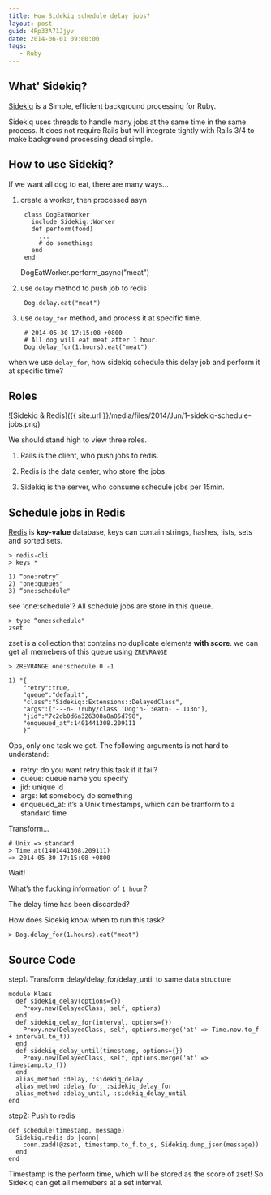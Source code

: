 ```yaml
---
title: How Sidekiq schedule delay jobs?
layout: post
guid: 4Rp33A71Jjyv
date: 2014-06-01 09:00:00
tags:
   - Ruby
---
```


## What' Sidekiq?

[Sidekiq](https://github.com/mperham/sidekiq) is a Simple, efficient background processing for Ruby.

Sidekiq uses threads to handle many jobs at the same time in the same process. It does not require Rails but will integrate tightly with Rails 3/4 to make background processing dead simple.

## How to use Sidekiq?

If we want all dog to eat, there are many ways...

1. create a worker, then processed asyn

        class DogEatWorker
          include Sidekiq::Worker
          def perform(food)
            ...
            # do somethings
          end
        end


    DogEatWorker.perform_async("meat")

2. use `delay` method to push job to redis

        Dog.delay.eat("meat")

3. use `delay_for` method, and process it at specific time.

        # 2014-05-30 17:15:08 +0800
        # All dog will eat meat after 1 hour.
        Dog.delay_for(1.hours).eat("meat")


when we use `delay_for`, how sidekiq schedule this delay job and perform it at specific time?


## Roles

![Sidekiq & Redis]({{ site.url }}/media/files/2014/Jun/1-sidekiq-schedule-jobs.png)

We should stand high to view three roles.

1. Rails is the client, who push jobs to redis.

2. Redis is the data center, who store the jobs.

3. Sidekiq is the server, who consume schedule jobs per 15min.


## Schedule jobs in Redis

[Redis](http://redis.io) is **key-value** database, keys can contain strings, hashes, lists, sets and sorted sets.

    > redis-cli
    > keys *

    1) “one:retry”
    2) "one:queues"
    3) “one:schedule"

see 'one:schedule'? All schedule jobs are store in this queue.

    > type “one:schedule"
    zset

zset is a collection that contains no duplicate elements **with score**. we can get all memebers of this queue using `ZREVRANGE`

    > ZREVRANGE one:schedule 0 -1

    1) "{
        "retry":true,
        "queue":"default",
        "class":"Sidekiq::Extensions::DelayedClass",
        "args":["---n- !ruby/class ‘Dog'n- :eatn- - 113n"],
        "jid":"7c2db0d6a326308a8a85d798",
        "enqueued_at":1401441308.209111
        }”

Ops, only one task we got. The following arguments is not hard to understand:

* retry: do you want retry this task if it fail?
* queue: queue name you specify
* jid: unique id
* args: let somebody do something
* enqueued_at: it’s a Unix timestamps, which can be tranform to a standard time

Transform...

    # Unix => standard
    > Time.at(1401441308.209111)
    => 2014-05-30 17:15:08 +0800


Wait!

What’s the fucking information of `1 hour`?

The delay time has been discarded?

How does Sidekiq know when to run this task?

    > Dog.delay_for(1.hours).eat("meat")

## Source Code

step1: Transform delay/delay_for/delay_until to same data structure

    module Klass
      def sidekiq_delay(options={})
        Proxy.new(DelayedClass, self, options)
      end
      def sidekiq_delay_for(interval, options={})
        Proxy.new(DelayedClass, self, options.merge('at' => Time.now.to_f + interval.to_f))
      end
      def sidekiq_delay_until(timestamp, options={})
        Proxy.new(DelayedClass, self, options.merge('at' => timestamp.to_f))
      end
      alias_method :delay, :sidekiq_delay
      alias_method :delay_for, :sidekiq_delay_for
      alias_method :delay_until, :sidekiq_delay_until
    end

step2: Push to redis

    def schedule(timestamp, message)
      Sidekiq.redis do |conn|
        conn.zadd(@zset, timestamp.to_f.to_s, Sidekiq.dump_json(message))
      end
    end


Timestamp is the perform time, which will be stored as the score of zset! So Sidekiq can get all memebers at a set interval.